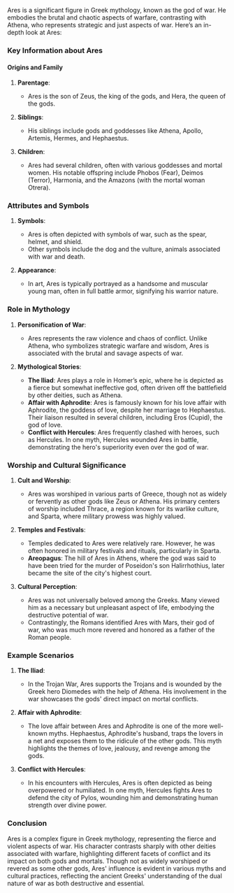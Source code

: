 Ares is a significant figure in Greek mythology, known as the god of war. He embodies the brutal and chaotic aspects of warfare, contrasting with Athena, who represents strategic and just aspects of war. Here’s an in-depth look at Ares:

### Key Information about Ares

#### Origins and Family
1. **Parentage**:
   - Ares is the son of Zeus, the king of the gods, and Hera, the queen of the gods.

2. **Siblings**:
   - His siblings include gods and goddesses like Athena, Apollo, Artemis, Hermes, and Hephaestus.

3. **Children**:
   - Ares had several children, often with various goddesses and mortal women. His notable offspring include Phobos (Fear), Deimos (Terror), Harmonia, and the Amazons (with the mortal woman Otrera).

### Attributes and Symbols
1. **Symbols**:
   - Ares is often depicted with symbols of war, such as the spear, helmet, and shield.
   - Other symbols include the dog and the vulture, animals associated with war and death.

2. **Appearance**:
   - In art, Ares is typically portrayed as a handsome and muscular young man, often in full battle armor, signifying his warrior nature.

### Role in Mythology
1. **Personification of War**:
   - Ares represents the raw violence and chaos of conflict. Unlike Athena, who symbolizes strategic warfare and wisdom, Ares is associated with the brutal and savage aspects of war.

2. **Mythological Stories**:
   - **The Iliad**: Ares plays a role in Homer’s epic, where he is depicted as a fierce but somewhat ineffective god, often driven off the battlefield by other deities, such as Athena.
   - **Affair with Aphrodite**: Ares is famously known for his love affair with Aphrodite, the goddess of love, despite her marriage to Hephaestus. Their liaison resulted in several children, including Eros (Cupid), the god of love.
   - **Conflict with Hercules**: Ares frequently clashed with heroes, such as Hercules. In one myth, Hercules wounded Ares in battle, demonstrating the hero's superiority even over the god of war.

### Worship and Cultural Significance
1. **Cult and Worship**:
   - Ares was worshiped in various parts of Greece, though not as widely or fervently as other gods like Zeus or Athena. His primary centers of worship included Thrace, a region known for its warlike culture, and Sparta, where military prowess was highly valued.

2. **Temples and Festivals**:
   - Temples dedicated to Ares were relatively rare. However, he was often honored in military festivals and rituals, particularly in Sparta.
   - **Areopagus**: The hill of Ares in Athens, where the god was said to have been tried for the murder of Poseidon's son Halirrhothius, later became the site of the city's highest court.

3. **Cultural Perception**:
   - Ares was not universally beloved among the Greeks. Many viewed him as a necessary but unpleasant aspect of life, embodying the destructive potential of war.
   - Contrastingly, the Romans identified Ares with Mars, their god of war, who was much more revered and honored as a father of the Roman people.

### Example Scenarios

1. **The Iliad**:
   - In the Trojan War, Ares supports the Trojans and is wounded by the Greek hero Diomedes with the help of Athena. His involvement in the war showcases the gods' direct impact on mortal conflicts.

2. **Affair with Aphrodite**:
   - The love affair between Ares and Aphrodite is one of the more well-known myths. Hephaestus, Aphrodite's husband, traps the lovers in a net and exposes them to the ridicule of the other gods. This myth highlights the themes of love, jealousy, and revenge among the gods.

3. **Conflict with Hercules**:
   - In his encounters with Hercules, Ares is often depicted as being overpowered or humiliated. In one myth, Hercules fights Ares to defend the city of Pylos, wounding him and demonstrating human strength over divine power.

### Conclusion

Ares is a complex figure in Greek mythology, representing the fierce and violent aspects of war. His character contrasts sharply with other deities associated with warfare, highlighting different facets of conflict and its impact on both gods and mortals. Though not as widely worshiped or revered as some other gods, Ares' influence is evident in various myths and cultural practices, reflecting the ancient Greeks' understanding of the dual nature of war as both destructive and essential.

